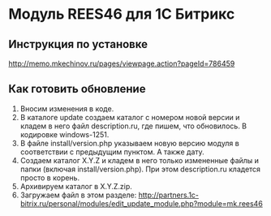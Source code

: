 # Модуль REES46 для 1С Битрикс

## Инструкция по установке

http://memo.mkechinov.ru/pages/viewpage.action?pageId=786459

## Как готовить обновление

1. Вносим изменения в коде.
2. В каталоге update создаем каталог с номером новой версии и кладем в него файл description.ru, где пишем, что обновилось. В кодировке windows-1251.
3. В файле install/version.php указываем новую версию модуля в соответствии с предыдущим пунктом. А также дату.
4. Создаем каталог X.Y.Z и кладем в него только измененные файлы и папки (включая install/version.php). При этом description.ru кладется просто в корень.
5. Архивируем каталог в X.Y.Z.zip.
6. Загружаем файл в этом разделе: http://partners.1c-bitrix.ru/personal/modules/edit_update_module.php?module=mk.rees46
